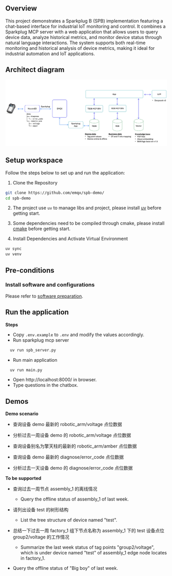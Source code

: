 ## Overview

This project demonstrates a Sparkplug B (SPB) implementation featuring a chat-based interface for industrial IoT monitoring and control. It combines a Sparkplug MCP server with a web application that allows users to query device data, analyze historical metrics, and monitor device status through natural language interactions. The system supports both real-time monitoring and historical analysis of device metrics, making it ideal for industrial automation and IoT applications.

## Architect diagram
![alt text](./docs/arch.png)

## Setup workspace

Follow the steps below to set up and run the application:

1. Clone the Repository
```bash
git clone https://github.com/emqx/spb-demo/
cd spb-demo
```

2. The project use `uv` to manage libs and project, please install [uv](https://docs.astral.sh/uv/getting-started/installation/) before getting start.

3. Some dependencies need to be compiled through cmake, please install [cmake](https://cmake.org/download/) before getting start.

4. Install Dependencies and Activate Virtual Environment
```bash
uv sync
uv venv
```

## Pre-conditions
### Install software and configurations
Please refer to [software preparation](docs/software.md).

## Run the application
**Steps**
- Copy `.env.example` to `.env` and modify the values accordingly.
- Run sparkplug mcp server
```bash
  uv run spb_server.py
```
- Run main application
```bash
  uv run main.py
```
- Open http://localhost:8000/ in browser.
- Type questions in the chatbox.

## Demos

**Demo scenario**
- 查询设备 demo 最新的 robotic_arm/voltage 点位数据
- 分析过去一周设备 demo 的 robotic_arm/voltage 点位数据

- 查询设备别名为擎天柱的最新的 robotic_arm/amber 点位数据

- 查询设备 demo 最新的 diagnose/error_code 点位数据
- 分析过去一天设备 demo 的 diagnose/error_code 点位数据

**To be supported**
- 查询过去一周节点 assembly_1 的离线情况 
  - Query the offline status of assembly_1 of last week.

- 请列出设备 test 的树形结构 
  - List the tree structure of device named "test".

- 总结一下过去一周 factory_1 组下节点名称为 assembly_1 下的 test 设备点位 group2/voltage 的工作情况 
  - Summarize the last week status of tag points "group2/voltage", which is under device named "test" of assembly_1 edge node locates in factory_1.

- Query the offline status of  "Big boy" of last week.